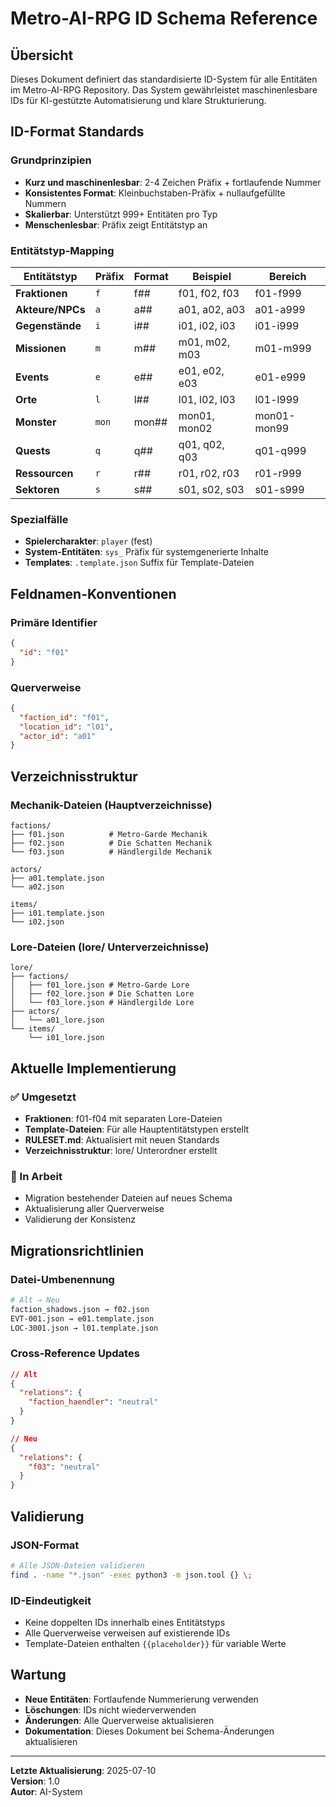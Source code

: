 # Metro-AI-RPG ID Schema Reference

## Übersicht

Dieses Dokument definiert das standardisierte ID-System für alle Entitäten im Metro-AI-RPG Repository. Das System gewährleistet maschinenlesbare IDs für KI-gestützte Automatisierung und klare Strukturierung.

## ID-Format Standards

### Grundprinzipien
- **Kurz und maschinenlesbar**: 2-4 Zeichen Präfix + fortlaufende Nummer
- **Konsistentes Format**: Kleinbuchstaben-Präfix + nullaufgefüllte Nummern  
- **Skalierbar**: Unterstützt 999+ Entitäten pro Typ
- **Menschenlesbar**: Präfix zeigt Entitätstyp an

### Entitätstyp-Mapping

| Entitätstyp | Präfix | Format | Beispiel | Bereich |
|-------------|--------|--------|----------|---------|
| **Fraktionen** | `f` | f## | f01, f02, f03 | f01-f999 |
| **Akteure/NPCs** | `a` | a## | a01, a02, a03 | a01-a999 |
| **Gegenstände** | `i` | i## | i01, i02, i03 | i01-i999 |
| **Missionen** | `m` | m## | m01, m02, m03 | m01-m999 |
| **Events** | `e` | e## | e01, e02, e03 | e01-e999 |
| **Orte** | `l` | l## | l01, l02, l03 | l01-l999 |
| **Monster** | `mon` | mon## | mon01, mon02 | mon01-mon99 |
| **Quests** | `q` | q## | q01, q02, q03 | q01-q999 |
| **Ressourcen** | `r` | r## | r01, r02, r03 | r01-r999 |
| **Sektoren** | `s` | s## | s01, s02, s03 | s01-s999 |

### Spezialfälle
- **Spielercharakter**: `player` (fest)
- **System-Entitäten**: `sys_` Präfix für systemgenerierte Inhalte
- **Templates**: `.template.json` Suffix für Template-Dateien

## Feldnamen-Konventionen

### Primäre Identifier
```json
{
  "id": "f01"
}
```

### Querverweise  
```json
{
  "faction_id": "f01",
  "location_id": "l01",
  "actor_id": "a01"
}
```

## Verzeichnisstruktur

### Mechanik-Dateien (Hauptverzeichnisse)
```
factions/
├── f01.json          # Metro-Garde Mechanik
├── f02.json          # Die Schatten Mechanik
└── f03.json          # Händlergilde Mechanik

actors/
├── a01.template.json
└── a02.json

items/
├── i01.template.json
└── i02.json
```

### Lore-Dateien (lore/ Unterverzeichnisse)
```
lore/
├── factions/
│   ├── f01_lore.json # Metro-Garde Lore
│   ├── f02_lore.json # Die Schatten Lore
│   └── f03_lore.json # Händlergilde Lore
├── actors/
│   └── a01_lore.json
└── items/
    └── i01_lore.json
```

## Aktuelle Implementierung

### ✅ Umgesetzt
- **Fraktionen**: f01-f04 mit separaten Lore-Dateien
- **Template-Dateien**: Für alle Hauptentitätstypen erstellt
- **RULESET.md**: Aktualisiert mit neuen Standards
- **Verzeichnisstruktur**: lore/ Unterordner erstellt

### 🔄 In Arbeit  
- Migration bestehender Dateien auf neues Schema
- Aktualisierung aller Querverweise
- Validierung der Konsistenz

## Migrationsrichtlinien

### Datei-Umbenennung
```bash
# Alt → Neu
faction_shadows.json → f02.json
EVT-001.json → e01.template.json  
LOC-3001.json → l01.template.json
```

### Cross-Reference Updates
```json
// Alt
{
  "relations": {
    "faction_haendler": "neutral"
  }
}

// Neu
{
  "relations": {
    "f03": "neutral"
  }
}
```

## Validierung

### JSON-Format
```bash
# Alle JSON-Dateien validieren
find . -name "*.json" -exec python3 -m json.tool {} \;
```

### ID-Eindeutigkeit
- Keine doppelten IDs innerhalb eines Entitätstyps
- Alle Querverweise verweisen auf existierende IDs
- Template-Dateien enthalten `{{placeholder}}` für variable Werte

## Wartung

- **Neue Entitäten**: Fortlaufende Nummerierung verwenden
- **Löschungen**: IDs nicht wiederverwenden
- **Änderungen**: Alle Querverweise aktualisieren
- **Dokumentation**: Dieses Dokument bei Schema-Änderungen aktualisieren

---

**Letzte Aktualisierung**: 2025-07-10  
**Version**: 1.0  
**Autor**: AI-System